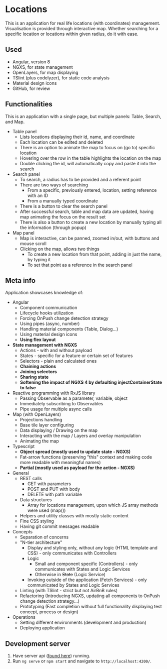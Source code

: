 # Locations
This is an application for real life locations (with coordinates) management. Visualisation is provided through interactive map. Whether searching for a specific location or locations within given radius, do it with ease.

## Used
- Angular, version 8
- NGXS, for state management
- OpenLayers, for map displaying
- TSlint (plus codelyzer), for static code analysis
- Material design icons
- GitHub, for review

## Functionalities
This is an application with a single page, but multiple panels: Table, Search, and Map. 
- Table panel
  - Lists locations displaying their id, name, and coordinate
  - Each location can be edited and deleted
  - There is an option to animate the map to focus on (go to) specific location
  - Hovering over the row in the table highlights the location on the map
  - Double clicking the id, will automatically copy and paste it into the search
- Search panel
  - To search, a radius has to be provided and a referent point
  - There are two ways of searching
    - From a specific, previously entered, location, setting reference with an ID
    - From a manually typed coordinate
  - There is a button to clear the search panel
  - After successful search, table and map data are updated, having map animating the focus on the result set
  - There is also a button to create a new location by manually typing all the information (through popup)
- Map panel
  - Map is interactive, can be panned, zoomed in/out, with buttons and mouse scroll
  - Clicking on the map, allows two things
    - To create a new location from that point, adding in just the name, by typing it
    - To set that point as a reference in the search panel

## Meta info
Application showcases knowledge of:
  - Angular
    - Component communication
    - Lifecycle hooks utilization
    - Forcing OnPush change detection strategy 
    - Using pipes (async, number)
    - Handling material components (Table, Dialog...)
    - Using material design icons
    - **Using flex layout**
  - **State management with NGXS**
    - Actions - with and without payload
    - States - specific for a feature or certain set of features
    - Selectors - plain and calculated ones
    - **Chaining actions**
    - **Joining selectors**
    - **Sharing state**
    - **Softening the impact of NGXS 4 by defaulting injectContainerState to false**
  - Reactive programming with RxJS library
    - Passing Observable as a parameter, variable, object
    - Immediately subscribing to Observables
    - Pipe usage for multiple async calls
  - Map (with OpenLayers)
    - Projections handling
    - Base tile layer configuring
    - Data displaying / Drawing on the map
    - Interacting with the map / Layers and overlay manipulation
    - Animating the map
  - Typescript
    - **Object spread (mostly used to update state - NGXS)**
    - Fat-arrow functions (preserving "this" context and making code more readable with meaningful names)
    - **Partial (mostly used as payload for the action - NGXS)**
  - General
    - REST calls
      - GET with parameters
      - POST and PUT with body 
      - DELETE with path variable
    - Data structures
      - Array for locations management, upon which JS array methods were used (map())
    - Helpers and utility classes with mostly static content
    - Fine CSS styling
    - Having git commit messages readable
  - Concepts
    - Separation of concerns
    - "N-tier architecture"
      - Display and styling only, without any logic (HTML template and CSS) - only communicates with Controllers
      - Logic
        - Small and component specific (Controllers) - only communicates with States and Logic Services
        - Otherwise in ~~State~~ (Logic Service)
      - Invoking outside of the application (Fetch Services) - only communicated by States and Logic Services
    - Linting (with TSlint - strict but not AirBnB rules)
    - Refactoring (Introducing NGXS, updating all components to OnPush change detection strategy...)
    - Prototyping (Fast completion without full functionality displaying test concept, process or design)
  - Operations
    - Setting different environments (development and production)
    - Deploying application

## Development server
1. Have server api ([found here](https://github.com/edinfazlic/location-api)) running. 
1. Run `ng serve` or `npm start` and navigate to `http://localhost:4200/`. 
